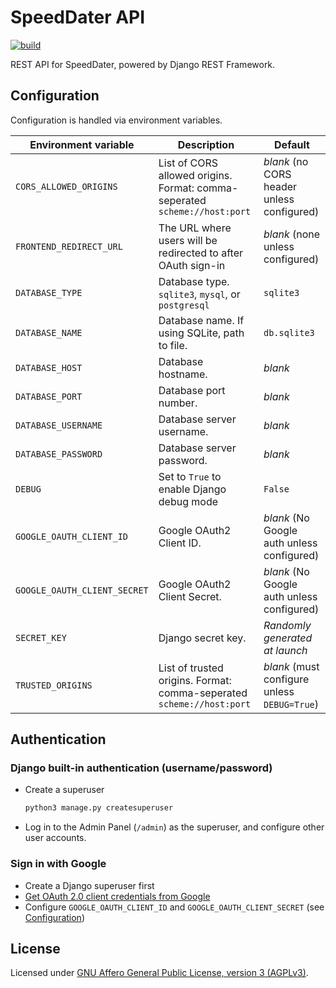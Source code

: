 # SpeedDater API

[![build](https://github.com/SpeedDater407/api/actions/workflows/build_main.yml/badge.svg?branch=main)](https://github.com/SpeedDater407/api/actions/workflows/build_main.yml)

REST API for SpeedDater, powered by Django REST Framework.

## Configuration

Configuration is handled via environment variables.

| Environment variable         | Description                                                                | Default                                      |
| ---------------------------- | -------------------------------------------------------------------------- | -------------------------------------------- |
| `CORS_ALLOWED_ORIGINS`       | List of CORS allowed origins. Format: comma-seperated `scheme://host:port` | *blank* (no CORS header unless configured)   |
| `FRONTEND_REDIRECT_URL`      | The URL where users will be redirected to after OAuth sign-in              | *blank* (none unless configured)             |
| `DATABASE_TYPE`              | Database type. `sqlite3`, `mysql`, or `postgresql`                         | `sqlite3`                                    |
| `DATABASE_NAME`              | Database name. If using SQLite, path to file.                              | `db.sqlite3`                                 |
| `DATABASE_HOST`              | Database hostname.                                                         | *blank*                                      |
| `DATABASE_PORT`              | Database port number.                                                      | *blank*                                      |
| `DATABASE_USERNAME`          | Database server username.                                                  | *blank*                                      |
| `DATABASE_PASSWORD`          | Database server password.                                                  | *blank*                                      |
| `DEBUG`                      | Set to `True` to enable Django debug mode                                  | `False`                                      |
| `GOOGLE_OAUTH_CLIENT_ID`     | Google OAuth2 Client ID.                                                   | *blank* (No Google auth unless configured)   |
| `GOOGLE_OAUTH_CLIENT_SECRET` | Google OAuth2 Client Secret.                                               | *blank* (No Google auth unless configured)   |
| `SECRET_KEY`                 | Django secret key.                                                         | *Randomly generated at launch*               |
| `TRUSTED_ORIGINS`            | List of trusted origins. Format: comma-seperated `scheme://host:port`      | *blank* (must configure unless `DEBUG=True`) |

## Authentication

### Django built-in authentication (username/password)

- Create a superuser
  ```bash
  python3 manage.py createsuperuser
  ```
- Log in to the Admin Panel (`/admin`) as the superuser, and configure other user accounts.

### Sign in with Google

- Create a Django superuser first
- [Get OAuth 2.0 client credentials from Google](https://developers.google.com/identity/protocols/oauth2)
- Configure `GOOGLE_OAUTH_CLIENT_ID` and `GOOGLE_OAUTH_CLIENT_SECRET` (see [Configuration](#configuration))

## License

Licensed under [GNU Affero General Public License, version 3 (AGPLv3)](LICENSE).
